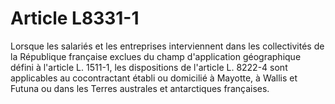 # Article L8331-1

Lorsque les salariés et les entreprises interviennent dans les collectivités de la République française exclues du champ d'application géographique défini à l'article L. 1511-1, les dispositions de l'article L. 8222-4 sont applicables au cocontractant établi ou domicilié à Mayotte, à Wallis et Futuna ou dans les Terres australes et antarctiques françaises.